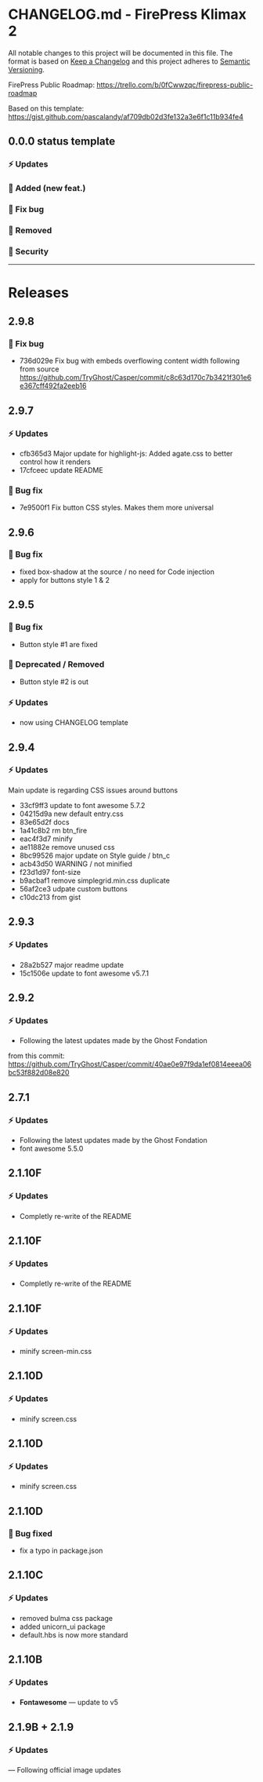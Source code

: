 # CHANGELOG.md - FirePress Klimax 2

All notable changes to this project will be documented in this file. The format is based on [Keep a Changelog](https://keepachangelog.com/en/1.0.0/) and this project adheres to [Semantic Versioning](https://semver.org/spec/v2.0.0.html).

FirePress Public Roadmap:
https://trello.com/b/0fCwwzqc/firepress-public-roadmap

Based on this template:
https://gist.github.com/pascalandy/af709db02d3fe132a3e6f1c11b934fe4

## 0.0.0 status template
### ⚡️ Updates
### 🚀 Added (new feat.)
### 🐛 Fix bug
### 🛑 Removed
### 🔑 Security

---

# Releases


## 2.9.8
### 🐛 Fix bug
- 736d029e Fix bug with embeds overflowing content width
following from source https://github.com/TryGhost/Casper/commit/c8c63d170c7b3421f301e6e367cff492fa2eeb16

## 2.9.7
### ⚡️ Updates
- cfb365d3 Major update for highlight-js: Added agate.css to better control how it renders
- 17cfceec update README
### 🐛 Bug fix
- 7e9500f1 Fix button CSS styles. Makes them more universal


## 2.9.6
### 🐛 Bug fix
- fixed box-shadow at the source / no need for Code injection
- apply for buttons style 1 & 2


## 2.9.5
### 🐛 Bug fix
- Button style #1 are fixed

### 🛑 Deprecated / Removed
- Button style #2 is out

### ⚡️ Updates
- now using CHANGELOG template


## 2.9.4
### ⚡️ Updates

Main update is regarding CSS issues around buttons

- 33cf9ff3 update to font awesome 5.7.2
- 04215d9a new default entry.css
- 83e65d2f docs
- 1a41c8b2 rm btn_fire
- eac4f3d7 minify
- ae11882e remove unused css
- 8bc99526 major update on Style guide / btn_c
- acb43d50 WARNING / not minified
- f23d1d97 font-size
- b9acbaf1 remove simplegrid.min.css duplicate
- 56af2ce3 udpate custom buttons
- c10dc213 from gist


## 2.9.3
### ⚡️ Updates
- 28a2b527 major readme update
- 15c1506e update to font awesome v5.7.1


## 2.9.2
### ⚡️ Updates
- Following the latest updates made by the Ghost Fondation

from this commit: https://github.com/TryGhost/Casper/commit/40ae0e97f9da1ef0814eeea06bc53f882d08e820


## 2.7.1
### ⚡️ Updates
- Following the latest updates made by the Ghost Fondation
- font awesome 5.5.0


## 2.1.10F
### ⚡️ Updates

- Completly re-write of the README


## 2.1.10F
### ⚡️ Updates

- Completly re-write of the README


## 2.1.10F
### ⚡️ Updates

- minify screen-min.css


## 2.1.10D
### ⚡️ Updates

- minify screen.css


## 2.1.10D
### ⚡️ Updates

- minify screen.css


## 2.1.10D
### 🐛 Bug fixed

- fix a typo in package.json


## 2.1.10C
### ⚡️ Updates

- removed bulma css package
- added unicorn_ui package
- default.hbs is now more standard


## 2.1.10B
### ⚡️ Updates

- **Fontawesome** — update to v5


## 2.1.9B + 2.1.9
### ⚡️ Updates

— Following official image updates


